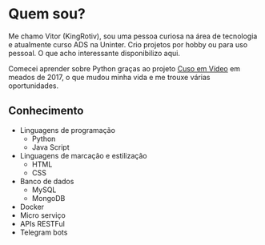 # Quem sou?
Me chamo Vitor (KingRotiv), sou uma pessoa curiosa na área de tecnologia e atualmente curso ADS na Uninter. Crio projetos por hobby ou para uso pessoal. O que acho interessante disponibilizo aqui.

Comecei aprender sobre Python graças ao projeto [Cuso em Vídeo](https://cursoemvideo.com/) em meados de 2017, o que mudou minha vida e me trouxe várias oportunidades.


## Conhecimento
- Linguagens de programação
  - Python
  - Java Script
- Linguagens de marcação e estilização
  - HTML
  - CSS
- Banco de dados
  - MySQL
  - MongoDB
- Docker
- Micro serviço
- APIs RESTFul
- Telegram bots
